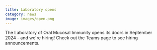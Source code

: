 ```yaml
---
title: Laboratory opens
category: news
image: images/open.png
---
```


The Laboratory of Oral Mucosal Immunity opens its doors in September 2024 - and we're hiring! Check out the Teams page to see hiring announcements. 